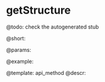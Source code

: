 getStructure
=============


@todo:
	check the autogenerated stub

@short:
	

@params:





@example:

@template:	api_method
@descr:

